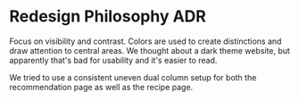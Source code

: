 # Redesign Philosophy ADR 

Focus on visibility and contrast. Colors are used to create distinctions and draw attention to central areas. We thought about a dark theme website, but apparently that's bad for usability and it's easier to read. 

We tried to use a consistent uneven dual column setup for both the recommendation page as well as the recipe page. 

